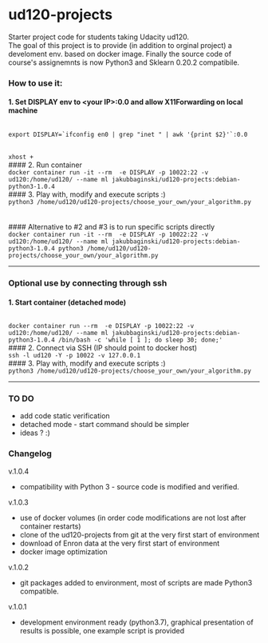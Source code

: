 ud120-projects
==============

Starter project code for students taking Udacity ud120.<br>
The goal of this project is to provide (in addition to orginal project) a develoment env. based on docker image.
Finally the source code of course's assignemnts is now Python3 and Sklearn 0.20.2 compatibile.<br>

### How to use it:
#### 1. Set DISPLAY env to \<your IP\>:0.0 and allow X11Forwarding on local machine
<code>
export DISPLAY=`ifconfig en0 | grep "inet " | awk '{print $2}'`:0.0
</code><br>
<code>
xhost +
</code>
#### 2. Run container 
<code>
docker container run -it --rm  -e DISPLAY -p 10022:22 -v ud120:/home/ud120/ --name ml jakubbaginski/ud120-projects:debian-python3-1.0.4
</code>
#### 3. Play with, modify and execute scripts :)
<code>
python3 /home/ud120/ud120-projects/choose_your_own/your_algorithm.py
</code>
<br>
<br>
#### Alternative to #2 and #3 is to run specific scripts directly
<code>
docker container run -it --rm  -e DISPLAY -p 10022:22 -v ud120:/home/ud120/ --name ml jakubbaginski/ud120-projects:debian-python3-1.0.4 python3 /home/ud120/ud120-projects/choose_your_own/your_algorithm.py
</code>

------------------------------------------------------

### Optional use by connecting through ssh
#### 1. Start container (detached mode)
<code>
docker container run --rm  -e DISPLAY -p 10022:22 -v ud120:/home/ud120/ --name ml jakubbaginski/ud120-projects:debian-python3-1.0.4 /bin/bash -c 'while [ 1 ]; do sleep 30; done;'
</code>
#### 2. Connect via SSH (IP should point to docker host)
<code>
ssh -l ud120 -Y -p 10022 -v 127.0.0.1
</code>
#### 3. Play with, modify and execute scripts :)
<code>
python3 /home/ud120/ud120-projects/choose_your_own/your_algorithm.py
</code>

------------------------------------------------------

### TO DO

- add code static verification
- detached mode - start command should be simpler 
- ideas ? :)

### Changelog

v.1.0.4
- compatibility with Python 3 - source code is modified and verified.

v.1.0.3
- use of docker volumes (in order code modifications are not lost after container restarts)
- clone of the ud120-projects from git at the very first start of environment
- download of Enron data at the very first start of environment
- docker image optimization

v.1.0.2
- git packages added to environment, most of scripts are made Python3 compatible. 

v.1.0.1
- development environment ready (python3.7), graphical presentation of results is possible, one example script is provided
